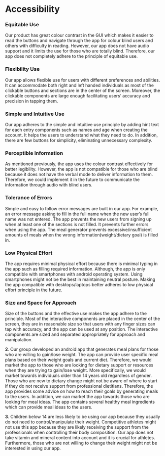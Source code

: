 # Accessibility

### Equitable Use
Our product has great colour contrast in the GUI which makes it easier to read the buttons and navigate through the app for colour blind users and others with difficulty in reading. However, our app does not have audio support and it limits the use for those who are totally blind. Therefore, our app does not completely adhere to the principle of equitable use.

### Flexibility Use
Our app allows flexible use for users with different preferences and abilities. It can accommodate both right and left handed individuals as most of the clickable buttons and sections are in the center of the screen. Moreover, the clickable components are large enough facilitating users’ accuracy and precision in tapping them. 

### Simple and Intuitive Use
Our app adheres to the simple and intuitive use principle by adding hint text for each entry components such as names and age when creating the account. It helps the users to understand what they need to do. In addition, there are few buttons for simplicity, eliminating unnecessary complexity. 

### Perceptible Information
As mentioned previously, the app uses the colour contrast effectively for better legibility. However, the app is not compatible for those who are blind because it does not have the verbal mode to deliver information to them. Therefore, we could implement it in the future to communicate the information through audio with blind users. 

### Tolerance of Errors
Simple and easy to follow error messages are built in our app. For example, an error message asking to fill in the full name when the new user’s full name was not entered. The app prevents the new users from signing up when at least one of the sections is not filled. It prevents further errors when using the app. The meal generator prevents excessive/insufficient amounts of meals when the wrong information(weight/dietary goal) is filled in.

### Low Physical Effort
The app requires minimal physical effort because there is minimal typing in the app such as filling required information. Although, the app is only compatible with smartphones with android operating system. Using smartphones might not be the best in maintaining neutral posture. Making the app compatible with desktops/laptops better adheres to low physical effort principle in the future. 

### Size and Space for Approach
Size of the buttons and the effective use makes the app adhere to the principle. Most of the interactive components are placed in the center of the screen, they are in reasonable size so that users with any finger sizes can tap with accuracy, and the app can be used at any position. The interactive components are sized and separated appropriately for approach and manipulation.

**2**.
Our group developed an android app that generates meal plans for those who are willing to gain/lose weight. The app can provide user specific meal plans based on their weight goals and current diet. Therefore, we would market the app to those who are looking for dietary support or resources when they are trying to gain/lose weight. More specifically,  we would market towards individuals older than 14 years old regardless of gender. Those who are new to dietary change might not be aware of where to start if they do not receive support from professional dietitians. Therefore, the app provides some advice on how to reach their goals by generating meals to the users. In addition, we can market the app towards those who are looking for meal ideas. The app contains several healthy meal ingredients which can provide meal ideas to the users.

**3**.
Children below 14 are less likely to be using our app because they usually do not need to control/manipulate their weight. Competitive athletes might not use this app because they are likely receiving the support from the professionals when controlling their body composition. Our app does not take vitamin and mineral content into account and it is crucial for athletes. Furthermore, those who are not willing to change their weight might not be interested in using our app. 
